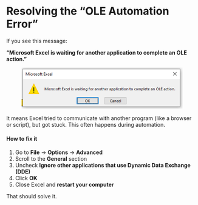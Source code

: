 # Resolving the “OLE Automation Error”

If you see this message:

**“Microsoft Excel is waiting for another application to complete an OLE action.”**

<div align="left"><figure><img src=".gitbook/assets/image.png" alt=""><figcaption></figcaption></figure></div>

It means Excel tried to communicate with another program (like a browser or script), but got stuck. This often happens during automation.

#### How to fix it

1. Go to **File** → **Options** → **Advanced**
2. Scroll to the **General** section
3. Uncheck **Ignore other applications that use Dynamic Data Exchange (DDE)**
4. Click **OK**
5. Close Excel and **restart your computer**

That should solve it.
